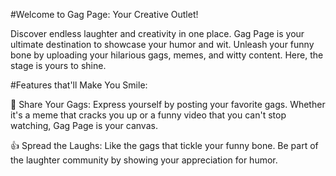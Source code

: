 #Welcome to Gag Page: Your Creative Outlet!

Discover endless laughter and creativity in one place. Gag Page is your ultimate destination to showcase your humor and wit. Unleash your funny bone by uploading your hilarious gags, memes, and witty content. Here, the stage is yours to shine.

#Features that'll Make You Smile:

🎉 Share Your Gags: Express yourself by posting your favorite gags. Whether it's a meme that cracks you up or a funny video that you can't stop watching, Gag Page is your canvas.

👍 Spread the Laughs: Like the gags that tickle your funny bone. Be part of the laughter community by showing your appreciation for humor.
